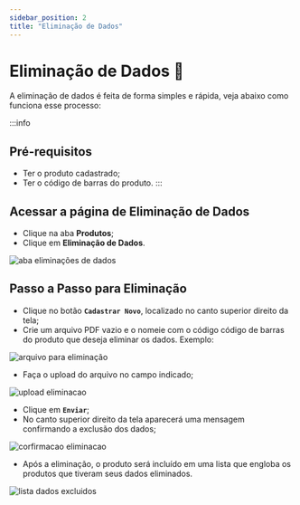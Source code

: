 ```yaml
---
sidebar_position: 2
title: "Eliminação de Dados"
---
```


# Eliminação de Dados :floppy_disk:

A eliminação de dados é feita de forma simples e rápida, veja abaixo como funciona esse processo:

:::info

## Pré-requisitos

- Ter o produto cadastrado;
- Ter o código de barras do produto.
  :::

## Acessar a página de Eliminação de Dados

- Clique na aba **Produtos**;
- Clique em **Eliminação de Dados**.

![aba eliminações de dados](/img/images/aba_eliminacao.png)

## Passo a Passo para Eliminação

- Clique no botão **`Cadastrar Novo`**, localizado no canto superior direito da tela;
- Crie um arquivo PDF vazio e o nomeie com o código código de barras do produto que deseja eliminar os dados. Exemplo:

![arquivo para eliminação](/img/images/pdf.png)

- Faça o upload do arquivo no campo indicado;

![upload eliminacao](/img/images/upload_eliminacao.png)

- Clique em **`Enviar`**;
- No canto superior direito da tela aparecerá uma mensagem confirmando a exclusão dos dados;

![corfirmacao eliminacao](/img/images/confirmacao.png)

- Após a eliminação, o produto será incluído em uma lista que engloba os produtos que tiveram seus dados eliminados.

![lista dados excluidos](/img/images/lista_excluidos.png)
